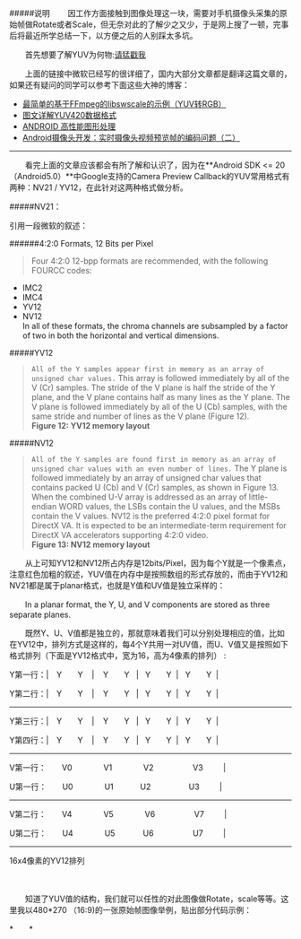 #####说明
　　因工作方面接触到图像处理这一块，需要对手机摄像头采集的原始帧做Rotate或者Scale，但无奈对此的了解少之又少，于是网上搜了一顿，完事后将最近所学总结一下，以方便之后的人别踩太多坑。  

　　首先想要了解YUV为何物:[请猛戳我](https://msdn.microsoft.com/en-us/library/aa904813)　　

　　上面的链接中微软已经写的很详细了，国内大部分文章都是翻译这篇文章的，如果还有疑问的同学可以参考下面这些大神的博客：

- [最简单的基于FFmpeg的libswscale的示例（YUV转RGB）](http://blog.csdn.net/leixiaohua1020/article/details/42134965)  
- [图文详解YUV420数据格式](http://www.cnblogs.com/azraelly/archive/2013/01/01/2841269.htm)
- [ANDROID 高性能图形处理](http://tangzm.com/blog/?p=18)
- [Android摄像头开发：实时摄像头视频预览帧的编码问题（二）](http://blog.csdn.net/yanzi1225627/article/details/8626411)

---
　　看完上面的文章应该都会有所了解和认识了，因为在**Android SDK <= 20（Android5.0）**中Google支持的Camera Preview Callback的YUV常用格式有两种：NV21 / YV12，在此针对这两种格式做分析。

#####NV21：

引用一段微软的叙述：

######4:2:0 Formats, 12 Bits per Pixel

>Four 4:2:0 12-bpp formats are recommended, with the following FOURCC codes:  
- IMC2  
- IMC4  
- YV12  
- NV12  
	In all of these formats, the chroma channels are subsampled by a factor of two in both the horizontal and vertical dimensions. 

#####YV12

>`All of the Y samples appear first in memory as an array of unsigned char values.` This array is followed immediately by all of the V (Cr) samples. The stride of the V plane is half the stride of the Y plane, and the V plane contains half as many lines as the Y plane. The V plane is followed immediately by all of the U (Cb) samples, with the same stride and number of lines as the V plane (Figure 12).  
**Figure 12: YV12 memory layout**

#####NV12

>`All of the Y samples are found first in memory as an array of unsigned char values with an even number of lines.` The Y plane is followed immediately by an array of unsigned char values that contains packed U (Cb) and V (Cr) samples, as shown in Figure 13. When the combined U-V array is addressed as an array of little-endian WORD values, the LSBs contain the U values, and the MSBs contain the V values. NV12 is the preferred 4:2:0 pixel format for DirectX VA. It is expected to be an intermediate-term requirement for DirectX VA accelerators supporting 4:2:0 video.  
**Figure 13: NV12 memory layout**

　　从上可知YV12和NV12所占内存是12bits/Pixel，因为每个Y就是一个像素点，注意红色加粗的叙述，YUV值在内存中是按照数组的形式存放的，而由于YV12和NV21都是属于planar格式，也就是Y值和UV值是独立采样的：

　　In a planar format, the Y, U, and V components are stored as three separate planes.

　　既然Y、U、V值都是独立的，那就意味着我们可以分别处理相应的值，比如在YV12中，排列方式是这样的，每4个Y共用一对UV值，而U、V值又是按照如下格式排列（下面是YV12格式中，宽为16，高为4像素的排列） :

Y第一行：|　Y　　Y    |    Y　　Y   |   Y　　Y  |   Y　　Y  |

Y第二行：|　Y　　Y    |    Y　　Y   |   Y　　Y  |   Y　　Y  |

--------------------------------------------------------------

Y第三行：|　Y　　Y    |    Y　　Y   |   Y　　Y  |   Y　　Y  |

Y第四行：|　Y　　Y    |    Y　　Y   |   Y　　Y  |   Y　　Y  |

--------------------------------------------------------------

V第一行：　　V0　　　　V1　　　　V2　　　　　V3　　  |

U第一行：　　U0　　　　U1　　     U2　　　　   U3　　  |

--------------------------------------------------------------

V第二行：　　V4　　　　V5　　　　V6　　　　　V7　　  |

U第二行：　　U4　　　　U5　　  　U6　　　　　U7　　  |

--------------------------------------------------------------

16x4像素的YV12排列

　　

　　知道了YUV值的结构，我们就可以任性的对此图像做Rotate，scale等等。这里我以480*270 （16:9)的一张原始帧图像举例，贴出部分代码示例：

*　　*
